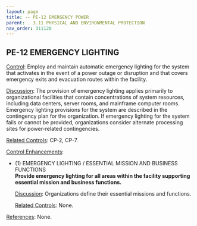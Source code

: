 ```yaml
---
layout: page
title: -- PE-12 EMERGENCY POWER 
parent: . 3.11 PHYSICAL AND ENVIRONMENTAL PROTECTION 
nav_order: 311120 
---
```


## PE-12 EMERGENCY LIGHTING

<ins>Control</ins>: Employ and maintain automatic emergency lighting for the system that activates in the event of a power outage or disruption and that covers emergency exits and evacuation routes within the facility.

<ins>Discussion</ins>: The provision of emergency lighting applies primarily to organizational facilities that contain concentrations of system resources, including data centers, server rooms, and mainframe computer rooms. Emergency lighting provisions for the system are described in the contingency plan for the organization. If emergency lighting for the system fails or cannot be provided, organizations consider alternate processing sites for power-related contingencies.

<ins>Related Controls</ins>: CP-2, CP-7.

<ins>Control Enhancements</ins>:

* (1) EMERGENCY LIGHTING / ESSENTIAL MISSION AND BUSINESS FUNCTIONS<br>
**Provide emergency lighting for all areas within the facility supporting essential mission and business functions.**

    <ins>Discussion</ins>: Organizations define their essential missions and functions.

    <ins>Related Controls</ins>: None.

<ins>References</ins>: None.
